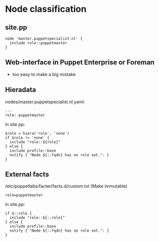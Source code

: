 # Node classification
## site.pp
```
node 'master.puppetspecialist.nl' {
  include role::puppetmaster
}
```
## Web-interface in Puppet Enterprise or Foreman
* too easy to make a big mistake

## Hieradata
nodes/master.puppetspecialist.nl.yaml:
```
---
role: puppetmaster
```
in site.pp:
```
$role = hiera('role', 'none')
if $role != 'none' {
  include "role::${role}"
} else {
  include profile::base
  notify { "Node ${::fqdn} has no role set.": }
}
```

## External facts
/etc/puppetlabs/facter/facts.d/custom.txt (Make immutable)
```
role=puppetmaster
```
in site.pp:
```
if $::role {
  include "role::${::role}"
} else {
  include profile::base
  notify { "Node ${::fqdn} has no role set.": }
}
```
